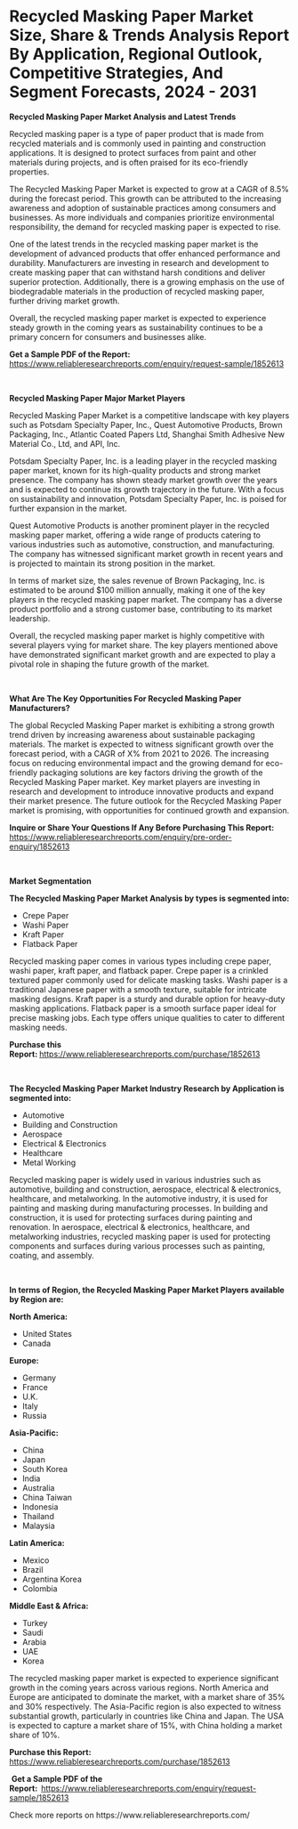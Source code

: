 <p><h1>Recycled Masking Paper Market Size, Share & Trends Analysis Report By Application, Regional Outlook, Competitive Strategies, And Segment Forecasts, 2024 - 2031</h1></p><p><strong>Recycled Masking Paper Market Analysis and Latest Trends</strong></p>
<p><p>Recycled masking paper is a type of paper product that is made from recycled materials and is commonly used in painting and construction applications. It is designed to protect surfaces from paint and other materials during projects, and is often praised for its eco-friendly properties.</p><p>The Recycled Masking Paper Market is expected to grow at a CAGR of 8.5% during the forecast period. This growth can be attributed to the increasing awareness and adoption of sustainable practices among consumers and businesses. As more individuals and companies prioritize environmental responsibility, the demand for recycled masking paper is expected to rise.</p><p>One of the latest trends in the recycled masking paper market is the development of advanced products that offer enhanced performance and durability. Manufacturers are investing in research and development to create masking paper that can withstand harsh conditions and deliver superior protection. Additionally, there is a growing emphasis on the use of biodegradable materials in the production of recycled masking paper, further driving market growth.</p><p>Overall, the recycled masking paper market is expected to experience steady growth in the coming years as sustainability continues to be a primary concern for consumers and businesses alike.</p></p>
<p><strong>Get a Sample PDF of the Report:&nbsp;</strong> <a href="https://www.reliableresearchreports.com/enquiry/request-sample/1852613">https://www.reliableresearchreports.com/enquiry/request-sample/1852613</a></p>
<p>&nbsp;</p>
<p><strong>Recycled Masking Paper Major Market Players</strong></p>
<p><p>Recycled Masking Paper Market is a competitive landscape with key players such as Potsdam Specialty Paper, Inc., Quest Automotive Products, Brown Packaging, Inc., Atlantic Coated Papers Ltd, Shanghai Smith Adhesive New Material Co., Ltd, and API, Inc.</p><p>Potsdam Specialty Paper, Inc. is a leading player in the recycled masking paper market, known for its high-quality products and strong market presence. The company has shown steady market growth over the years and is expected to continue its growth trajectory in the future. With a focus on sustainability and innovation, Potsdam Specialty Paper, Inc. is poised for further expansion in the market.</p><p>Quest Automotive Products is another prominent player in the recycled masking paper market, offering a wide range of products catering to various industries such as automotive, construction, and manufacturing. The company has witnessed significant market growth in recent years and is projected to maintain its strong position in the market.</p><p>In terms of market size, the sales revenue of Brown Packaging, Inc. is estimated to be around $100 million annually, making it one of the key players in the recycled masking paper market. The company has a diverse product portfolio and a strong customer base, contributing to its market leadership.</p><p>Overall, the recycled masking paper market is highly competitive with several players vying for market share. The key players mentioned above have demonstrated significant market growth and are expected to play a pivotal role in shaping the future growth of the market.</p></p>
<p>&nbsp;</p>
<p><strong>What Are The Key Opportunities For Recycled Masking Paper Manufacturers?</strong></p>
<p><p>The global Recycled Masking Paper market is exhibiting a strong growth trend driven by increasing awareness about sustainable packaging materials. The market is expected to witness significant growth over the forecast period, with a CAGR of X% from 2021 to 2026. The increasing focus on reducing environmental impact and the growing demand for eco-friendly packaging solutions are key factors driving the growth of the Recycled Masking Paper market. Key market players are investing in research and development to introduce innovative products and expand their market presence. The future outlook for the Recycled Masking Paper market is promising, with opportunities for continued growth and expansion.</p></p>
<p><strong>Inquire or Share Your Questions If Any Before Purchasing This Report:</strong> <a href="https://www.reliableresearchreports.com/enquiry/pre-order-enquiry/1852613">https://www.reliableresearchreports.com/enquiry/pre-order-enquiry/1852613</a></p>
<p>&nbsp;</p>
<p><strong>Market Segmentation</strong></p>
<p><strong>The Recycled Masking Paper Market Analysis by types is segmented into:</strong></p>
<p><ul><li>Crepe Paper</li><li>Washi Paper</li><li>Kraft Paper</li><li>Flatback Paper</li></ul></p>
<p><p>Recycled masking paper comes in various types including crepe paper, washi paper, kraft paper, and flatback paper. Crepe paper is a crinkled textured paper commonly used for delicate masking tasks. Washi paper is a traditional Japanese paper with a smooth texture, suitable for intricate masking designs. Kraft paper is a sturdy and durable option for heavy-duty masking applications. Flatback paper is a smooth surface paper ideal for precise masking jobs. Each type offers unique qualities to cater to different masking needs.</p></p>
<p><strong>Purchase this Report:&nbsp;</strong><a href="https://www.reliableresearchreports.com/purchase/1852613">https://www.reliableresearchreports.com/purchase/1852613</a></p>
<p>&nbsp;</p>
<p><strong>The Recycled Masking Paper Market Industry Research by Application is segmented into:</strong></p>
<p><ul><li>Automotive</li><li>Building and Construction</li><li>Aerospace</li><li>Electrical & Electronics</li><li>Healthcare</li><li>Metal Working</li></ul></p>
<p><p>Recycled masking paper is widely used in various industries such as automotive, building and construction, aerospace, electrical & electronics, healthcare, and metalworking. In the automotive industry, it is used for painting and masking during manufacturing processes. In building and construction, it is used for protecting surfaces during painting and renovation. In aerospace, electrical & electronics, healthcare, and metalworking industries, recycled masking paper is used for protecting components and surfaces during various processes such as painting, coating, and assembly.</p></p>
<p>&nbsp;</p>
<p><strong>In terms of Region, the Recycled Masking Paper Market Players available by Region are:</strong></p>
<p>
    <p> <strong> North America: </strong>
        <ul>
            <li>United States</li>
            <li>Canada</li>
        </ul>
        </p> 
    <p> <strong> Europe: </strong>
        <ul>
            <li>Germany</li>
            <li>France</li>
            <li>U.K.</li>
            <li>Italy</li>
            <li>Russia</li>
        </ul>
        </p> 
    <p> <strong> Asia-Pacific: </strong>
        <ul>
            <li>China</li>
            <li>Japan</li>
            <li>South Korea</li>
            <li>India</li>
            <li>Australia</li>
            <li>China Taiwan</li>
            <li>Indonesia</li>
            <li>Thailand</li>
            <li>Malaysia</li>
        </ul>
        </p> 
    <p> <strong> Latin America: </strong>
        <ul>
            <li>Mexico</li>
            <li>Brazil</li>
            <li>Argentina Korea</li>
            <li>Colombia</li>
        </ul>
        </p> 
    <p> <strong> Middle East & Africa: </strong>
        <ul>
            <li>Turkey</li>
            <li>Saudi</li>
            <li>Arabia</li>
            <li>UAE</li>
            <li>Korea</li>
        </ul>
    </p>
    </p>
<p><p>The recycled masking paper market is expected to experience significant growth in the coming years across various regions. North America and Europe are anticipated to dominate the market, with a market share of 35% and 30% respectively. The Asia-Pacific region is also expected to witness substantial growth, particularly in countries like China and Japan. The USA is expected to capture a market share of 15%, with China holding a market share of 10%.</p></p>
<p><strong>Purchase this Report: </strong><a href="https://www.reliableresearchreports.com/purchase/1852613">https://www.reliableresearchreports.com/purchase/1852613</a></p>
<p>&nbsp;<strong>Get a Sample PDF of the Report:&nbsp;&nbsp;</strong><a href="https://www.reliableresearchreports.com/enquiry/request-sample/1852613">https://www.reliableresearchreports.com/enquiry/request-sample/1852613</a></p>
<p><strong></strong></p>
<p>Check more reports on https://www.reliableresearchreports.com/</p>